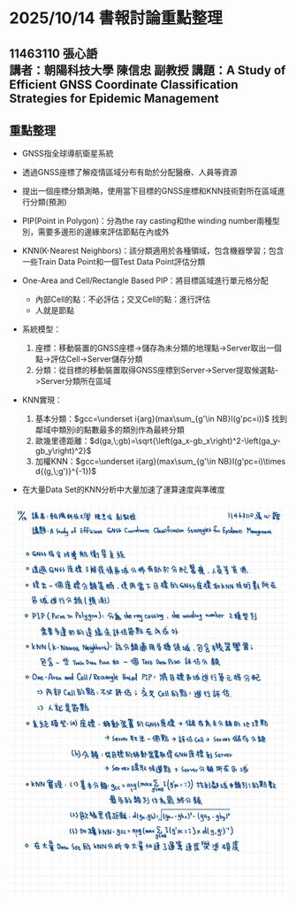 2025/10/14 書報討論重點整理
===
11463110 張心䛡  
講者：朝陽科技大學 陳信忠 副教授
講題：A Study of Efficient GNSS Coordinate Classification Strategies for Epidemic Management
---

## 重點整理

* GNSS指全球導航衛星系統
* 透過GNSS座標了解疫情區域分布有助於分配醫療、人員等資源
* 提出一個座標分類測略，使用當下目標的GNSS座標和KNN技術對所在區域進行分類(預測)
* PIP(Point in Polygon)：分為the ray casting和the winding number兩種型別，需要多邊形的邊緣來評估節點在內或外
* KNN(K-Nearest Neighbors)：該分類適用於各種領域，包含機器學習；包含一些Train Data Point和一個Test Data Point評估分類
* One-Area and Cell/Rectangle Based PIP：將目標區域進行單元格分配
    * 內部Cell的點：不必評估；交叉Cell的點：進行評估
    * 人就是節點

* 系統模型：
    1. 座標：移動裝置的GNSS座標->儲存為未分類的地理點->Server取出一個點->評估Cell->Server儲存分類
    2. 分類：從目標的移動裝置取得GNSS座標到Server->Server提取候選點->Server分類所在區域
* KNN實現：
    1. 基本分類：$gcc=\underset i{arg}(max\sum_{g'\in NB}I(g'pc=i))$ 
    找到鄰域中類別i的點數最多的類別作為最終分類
    2. 歐幾里德距離：$d(ga,\;gb)=\sqrt{\left(ga_x-gb_x\right)^2-\left(ga_y-gb_y\right)^2}$
    3. 加權KNN：$gcc=\underset i{arg}(max\sum_{g'\in NB}I(g'pc=i)\times d{(g,\;g')}^{-1})$
* 在大量Data Set的KNN分析中大量加速了運算速度與準確度

![整理手寫圖片](251014.jpg)

